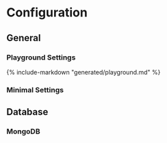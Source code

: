 # Configuration

## General

### Playground Settings

{% include-markdown "generated/playground.md" %}

### Minimal Settings



## Database

### MongoDB
